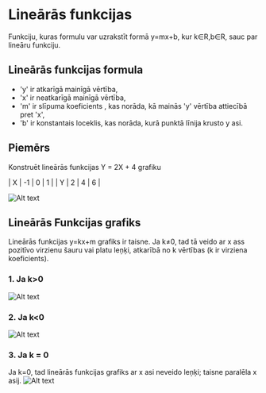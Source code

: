 # Lineārās funkcijas

Funkciju, kuras formulu var uzrakstīt formā y=mx+b, kur k∈R,b∈R, sauc par lineāru funkciju. 

## Lineārās funkcijas formula

- 'y' ir atkarīgā mainīgā vērtība,
- 'x' ir neatkarīgā mainīgā vērtība,
- 'm' ir slīpuma koeficients , kas norāda, kā mainās 'y' vērtība attiecībā pret 'x',
- 'b' ir konstantais loceklis, kas norāda, kurā punktā līnija krusto y asi.


## Piemērs

Konstruēt lineārās funkcijas Y = 2X + 4 grafiku

| X | -1 | 0 | 1 |
| Y |  2 | 4 | 6 |

![Alt text](https://resources.cdn.uzdevumi.lv/2b61576f-0794-40a0-a9ba-181279ac8004/7_4_1_9.svg "Lineārā funkcija")

## Lineārās Funkcijas grafiks
Lineārās funkcijas y=kx+m grafiks ir taisne. 
Ja k≠0, tad tā veido ar x ass pozitīvo virzienu šauru vai platu leņķi, atkarībā no k vērtības (k ir virziena koeficients).
 
### 1. Ja k>0
![Alt text](https://resources.cdn.uzdevumi.lv/48a8d1f0-399a-4fe0-b4ee-3245e2082150/7_4_1_11.svg "Lineārā funkcija")

### 2. Ja k<0
![Alt text](https://resources.cdn.uzdevumi.lv/e6e9f056-69bc-4874-ae89-038aa5458b2a/7_4_1_12.svg "Lineārā funkcija")

### 3. Ja k = 0 
 Ja k=0, tad lineārās funkcijas grafiks ar x asi neveido leņķi; taisne paralēla x asij.
![Alt text](https://resources.cdn.uzdevumi.lv/b01a1fea-fd83-49e7-85d6-2cf386f3c741/7_4_1_13.svg "Lineārā funkcija")
